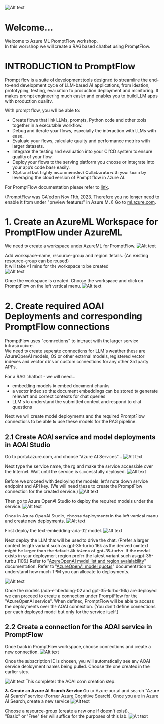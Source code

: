 
![Alt text](../../media/promptflow-logo.png) 

# Welcome...

Welcome to Azure ML PromptFlow workshop. \
In this workshop we will create a RAG based chatbot using PromptFlow.

# INTRODUCTION to PromptFlow 
Prompt flow is a suite of development tools designed to streamline the end-to-end development cycle of LLM-based AI applications, from ideation, prototyping, testing, evaluation to production deployment and monitoring. It makes prompt engineering much easier and enables you to build LLM apps with production quality.

With prompt flow, you will be able to:

- Create flows that link LLMs, prompts, Python code and other tools together in a executable workflow.
- Debug and iterate your flows, especially the interaction with LLMs with ease.
- Evaluate your flows, calculate quality and performance metrics with larger datasets.
- Integrate the testing and evaluation into your CI/CD system to ensure quality of your flow.
- Deploy your flows to the serving platform you choose or integrate into your app’s code base easily.
- (Optional but highly recommended) Collaborate with your team by leveraging the cloud version of Prompt flow in Azure AI.

For PromptFlow documentation please refer to [link](https://learn.microsoft.com/en-us/azure/machine-learning/prompt-flow/get-started-prompt-flow?view=azureml-api-2).

(PromptFlow was GA'ed on Nov 11th, 2023. Therefore you no longer need to enable it from under "preview features" in Azure ML))
Go to [ml.azure.com](https://ml.azure.com).


# 1. Create an AzureML Workspace for PromptFlow under AzureML
We need to create a workspace under AzureML for PromptFlow.
![Alt text](../../media/2.1.create-workspace.png) 

Add workspace-name, resource-group and region details. (An existing resource-group can be reused) \
It will take <1 mins for the workspace to be created. \
![Alt text](../../media/2.1.create-workspace-pf.png)

Once the workspace is created. Choose the workspace and click on PromptFlow on the left vertical menu.
![Alt text](../../media/2.1choose-promptflow.png)

# 2. Create required AOAI Deployments and corresponding PromptFlow connections 

PromptFlow uses "connections" to interact with the larger service infrastructure. \
We need to create seperate connections for LLM's weather these are AzureOpenAI models, OS or other external models, registered vector indexes and vector db's  or custom connections for any other 3rd party API's.

For a RAG chatbot - we will need...
- embedding models to embed document chunks 
- a vector index so that document embeddings can be stored to generate relevant and correct contexts for chat queries 
- LLM's to understand the submitted context and respond to chat questions 

Next we will create model deployments and the required PromptFlow connections to be able to use these models for the RAG pipeline.

## 2.1 Create AOAI service and model deployments in AOAI Studio
Go to portal.azure.com, and choose "Azure AI Services"...
![Alt text](../../media/2.1.aoai-service.png)

Next type the service name, the rg and make the service accessible over the Internet. Wait until the service is successfully deployed.
![Alt text](../../media/2.1aoai-service-02.png)

Before we proceed with deploying the models, let's note down service endpoint and API key. (We will need these to create the PromptFlow connection for the created service.)
![Alt text](../../media/2.1aoai-deploy06.png)



Then go to Azure OpenAI Studio to deploy the required models under the service.
![Alt text](../../media/2.1aoai-deploy02.png)

Once in Azure OpenAI Studio, choose deployments in the left vertical menu and create new deployments.
![Alt text](../../media/2.1aoai-deploy03.png)

First deploy the text-embedding-ada-02 model.
![Alt text](../../media/2.1aoai-deploy04.png)

Next deploy the LLM that will be used to drive the chat.
(Prefer a larger context length variant such as gpt-35-turbo 16k as the derived context might be larger than the default 4k tokens of gpt-35-turbo. 
If the model exists in your deployment region prefer the latest variant such as gpt-35-turbu 1106.)
Refer to "[AzureOpenAI model list and region avaialability](https://learn.microsoft.com/en-us/azure/ai-services/openai/concepts/models)" documentation.
Refer to "[AzureOpenAI model quotas](https://learn.microsoft.com/en-us/azure/ai-services/openai/quotas-limits)" documentation to understand how much TPM you can allocate to deployments.

![Alt text](../../media/2.1aoai-deploy05.png)

Once the models (ada-embedding-02 and gpt-35-turbo-16k) are deployed we can proceed to create a connection under PromptFlow for the "AzureOpenAI service".
When defined, PromptFlow will be able to access the deployments over the AOAI connection. (You don't define connections per each deployed model but only for the service itself.)

## 2.2 Create a connection for the AOAI service in PromptFlow  
Once back in PromptFlow workspace, choose connections and create a new connection.
![Alt text](../../media/2.1aoai-deploy0702.png)

Once the subscription ID is chosen, you will automatically see any AOAI service deployment names being pulled.
Choose the one created in the earlier step.

![Alt text](../../media/2.1aoia-deploy08.png)
This completes the AOAI conn creation step.

**3. Create an Azure AI Search Service**
Go to Azure portal and search "Azure AI Search" service (Former Azure Cognitive Search).
Once you are in Azure AI Search, create a new service
![Alt text](../../media/new-AzureAI-search-service.png)

Choose a resource-group (create a new one if doesn't exist). \
"Basic" or "Free" tier will suffice for the purposes of this lab.
![Alt text](../../media/create-search-service-det.png)